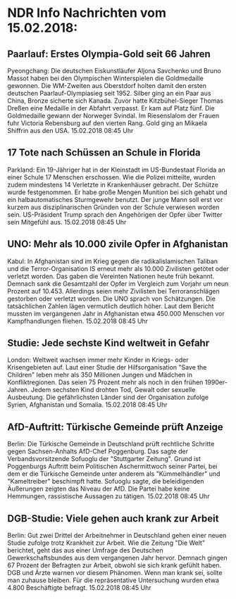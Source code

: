 # NDR Info Nachrichten vom 15.02.2018:


## Paarlauf: Erstes Olympia-Gold seit 66 Jahren
Pyeongchang: Die deutschen Eiskunstläufer Aljona Savchenko und Bruno Massot haben bei den Olympischen Winterspielen die Goldmedaille gewonnen. Die WM-Zweiten aus Oberstdorf holten damit den ersten deutschen Paarlauf-Olympiasieg seit 1952. Silber ging an ein Paar aus China, Bronze sicherte sich Kanada. Zuvor hatte Kitzbühel-Sieger Thomas Dreßen eine Medaille in der Abfahrt verpasst. Er kam auf Platz fünf. Die Goldmedaille gewann der Norweger Svindal. Im Riesenslalom der Frauen fuhr Victoria Rebensburg auf den vierten Rang. Gold ging an Mikaela Shiffrin aus den USA. 15.02.2018 08:45 Uhr 

## 17 Tote nach Schüssen an Schule in Florida
Parkland: Ein 19-Jähriger hat in der Kleinstadt im US-Bundestaat Florida an einer Schule 17 Menschen erschossen. Wie die Polizei mitteilte, wurden zudem mindestens 14 Verletzte in Krankenhäuser gebracht. Der Schütze wurde festgenommen. Er habe große Mengen Munition bei sich gehabt und ein halbautomatisches Sturmgewehr benutzt. Der junge Mann soll erst vor kurzem aus disziplinarischen Gründen von der Schule verwiesen worden sein. US-Präsident Trump sprach den Angehörigen der Opfer über Twitter sein Mitgefühl aus. 15.02.2018 08:45 Uhr 

## UNO: Mehr als 10.000 zivile Opfer in Afghanistan
Kabul: In Afghanistan sind im Krieg gegen die radikalislamischen Taliban und die Terror-Organisation IS erneut mehr als 10.000 Zivilisten getötet oder verletzt worden. Das gaben die Vereinten Nationen heute früh bekannt. Demnach sank die Gesamtzahl der Opfer im Vergleich zum Vorjahr um neun Prozent auf 10.453. Allerdings seien mehr Zivilisten bei Terroranschlägen gestorben oder verletzt worden. Die UNO sprach von Schätzungen. Die tatsächlichen Zahlen lägen vermutlich deutlich höher. Laut dem Bericht mussten im vergangenen Jahr in Afghanistan etwa 450.000 Menschen vor Kampfhandlungen fliehen. 15.02.2018 08:45 Uhr 

## Studie: Jede sechste Kind weltweit in Gefahr
London: Weltweit wachsen immer mehr Kinder in Kriegs- oder Krisengebieten auf. Laut einer Studie der Hilfsorganisation "Save the Children" leben mehr als 350 Millionen Jungen und Mädchen in Konfliktregionen. Das seien 75 Prozent mehr als noch in den frühen 1990er-Jahren. Jedem sechsten Kind drohten Tod, Gewalt oder sexuelle Ausbeutung. Die gefährlichsten Länder sind der Organisation zufolge Syrien, Afghanistan und Somalia. 15.02.2018 08:45 Uhr 

## AfD-Auftritt: Türkische Gemeinde prüft Anzeige
Berlin: Die Türkische Gemeinde in Deutschland prüft rechtliche Schritte gegen Sachsen-Anhalts AfD-Chef Poggenburg. Das sagte der Verbandsvorsitzende Sofuoglu der "Stuttgarter Zeitung". Grund ist Poggenburgs Auftritt beim Politischen Aschermittwoch seiner Partei, bei dem er die Türkische Gemeinde unter anderem als "Kümmelhändler" und "Kameltreiber" beschimpft hatte. Sofuoglu sagte, die beleidigenden Äußerungen zeigten das Niveau der AfD. Die Partei habe keine Hemmungen, rassistische Aussagen zu tätigen. 15.02.2018 08:45 Uhr 

## DGB-Studie: Viele gehen auch krank zur Arbeit
Berlin: Gut zwei Drittel der Arbeitnehmer in Deutschland gehen einer neuen Studie zufolge trotz Krankheit zur Arbeit. Wie die Zeitung "Die Welt" berichtet, geht das aus einer Umfrage des Deutschen Gewerkschaftsbundes aus dem vergangenen Jahr hervor. Demnach gingen 67 Prozent der Befragten zur Arbeit, obwohl sie sich krank gefühlt haben. DGB und Ärzte warnen vor diesem Phänomen. Wenn man krank sei, sollte man zuhause bleiben. Für die repräsentative Untersuchung wurden etwa 4.800 Beschäftigte befragt. 15.02.2018 08:45 Uhr 
